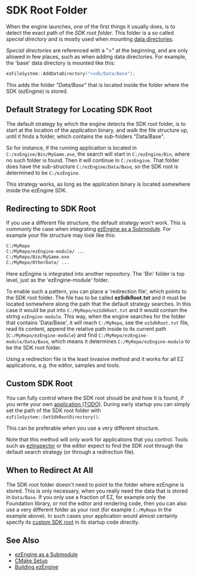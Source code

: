 # SDK Root Folder

When the engine launches, one of the first things it usually does, is to detect the exact path of the *SDK root folder*. This folder is a so called *special directory* and is mostly used when mounting [data directories](../projects/data-directories.md).

*Special directories* are referenced with a ">" at the beginning, and are only allowed in few places, such as when adding data directories. For example, the 'base' data directory is mounted like this:

```cpp
ezFileSystem::AddDataDirectory(">sdk/Data/Base");
```

This adds the folder *"Data/Base"* that is located inside the folder where the SDK (ezEngine) is stored.

## Default Strategy for Locating SDK Root

The default strategy by which the engine detects the SDK root folder, is to start at the location of the application binary, and walk the file structure up, until it finds a folder, which contains the sub-folders "Data/Base".

So for instance, if the running application is located in `C:/ezEngine/Bin/MyGame.exe`, the search will start in `C:/ezEngine/Bin`, where no such folder is found. Then it will continue in `C:/ezEngine`. That folder does have the sub-structure `C:/ezEngine/Data/Base`, so the SDK root is determined to be `C:/ezEngine`.

This strategy works, as long as the application binary is located somewhere inside the ezEngine SDK.

## Redirecting to SDK Root

If you use a different file structure, the default strategy won't work. This is commonly the case when integrating [ezEngine as a Submodule](submodule.md). For example your file structure may look like this:

```cmd
C:/MyRepo
C:/MyRepo/ezEngine-module/ ...
C:/MyRepo/Bin/MyGame.exe
C:/MyRepo/OtherData/ ...
```

Here ezEngine is integrated into another repository. The 'Bin' folder is top level, just as the 'ezEngine-module' folder.

To enable such a pattern, you can place a 'redirection file', which points to the SDK root folder. The file has to be called **ezSdkRoot.txt** and it must be located somewhere along the path that the default strategy searches. In this case it would be put into `C:/MyRepo/ezSdkRoot.txt` and it would contain the string `ezEngine-module`. This way, when the engine searches for the folder that contains 'Data/Base', it will reach `C:/MyRepo`, see the `ezSdkRoot.txt` file, read its content, append the relative path inside to its current path (`C:/MyRepo/ezEngine-module`) and find `C:/MyRepo/ezEngine-module/Data/Base`, which means it determines `C:/MyRepo/ezEngine-module` to be the SDK root folder.

Using a redirection file is the least invasive method and it works for all EZ applications, e.g. the editor, samples and tools.

## Custom SDK Root

You can fully control where the SDK root should be and how it is found, if you write your own [application (TODO)](../runtime/application/application.md). During early startup you can simply set the path of the SDK root folder with `ezFileSystem::SetSdkRootDirectory()`.

This can be preferable when you use a very different structure.

Note that this method will only work for applications that you control. Tools such as [ezInspector](../tools/inspector.md) or the editor expect to find the SDK root through the default search strategy (or through a redirection file).

## When to Redirect At All

The SDK root folder doesn't need to point to the folder where ezEngine is stored. This is only necessary, when you really need the data that is stored in `Data/Base`. If you only use a fraction of EZ, for example only the Foundation library, or not the editor and rendering code, then you can also use a very different folder as your root (for example `C:/MyRepo` in the example above). In such cases your application would almost certainly specify its [custom SDK root](#custom-sdk-root) in its startup code directly.

## See Also


* [ezEngine as a Submodule](submodule.md)
* [CMake Setup](cmake-config.md)
* [Building ezEngine](building-ez.md)
